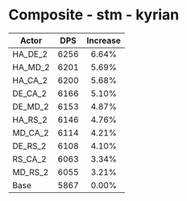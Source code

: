 # Composite - stm - kyrian
| Actor | DPS | Increase |
|---|:---:|:---:|
|HA_DE_2|6256|6.64%|
|HA_MD_2|6201|5.69%|
|HA_CA_2|6200|5.68%|
|DE_CA_2|6166|5.10%|
|DE_MD_2|6153|4.87%|
|HA_RS_2|6146|4.76%|
|MD_CA_2|6114|4.21%|
|DE_RS_2|6108|4.10%|
|RS_CA_2|6063|3.34%|
|MD_RS_2|6055|3.21%|
|Base|5867|0.00%|
